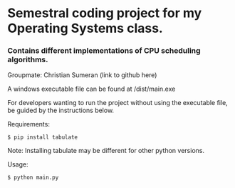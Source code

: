 # Semestral coding project for my Operating Systems class. 

### Contains different implementations of CPU scheduling algorithms. 

Groupmate: Christian Sumeran (link to github here)

A windows executable file can be found at /dist/main.exe


For developers wanting to run the project without using the executable file, be guided by the instructions below. 

Requirements:
```console
$ pip install tabulate
```

Note: Installing tabulate may be different for other python versions. 

Usage:
```console
$ python main.py
```

